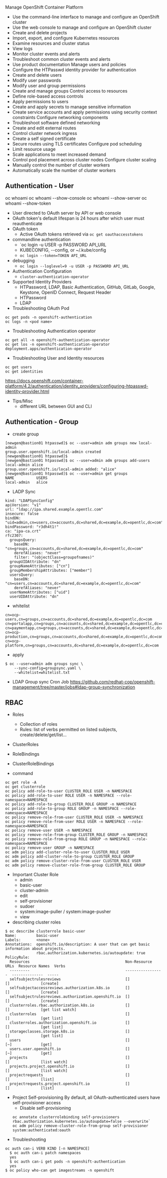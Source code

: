 Manage OpenShift Container Platform
- Use the command-line interface to manage and configure an OpenShift cluster
- Use the web console to manage and configure an OpenShift cluster
- Create and delete projects
- Import, export, and configure Kubernetes resources
- Examine resources and cluster status
- View logs
- Monitor cluster events and alerts
- Troubleshoot common cluster events and alerts
- Use product documentation
Manage users and policies
- Configure the HTPasswd identity provider for authentication
- Create and delete users
- Modify user passwords
- Modify user and group permissions
- Create and manage groups
Control access to resources
- Define role-based access controls
- Apply permissions to users
- Create and apply secrets to manage sensitive information
- Create service accounts and apply permissions using security context constraints
Configure networking components
- Troubleshoot software defined networking
- Create and edit external routes
- Control cluster network ingress
- Create a self signed certificate
- Secure routes using TLS certificates
Configure pod scheduling
- Limit resource usage
- Scale applications to meet increased demand
- Control pod placement across cluster nodes
Configure cluster scaling
- Manually control the number of cluster workers
- Automatically scale the number of cluster workers


## Authentication - User
oc whoami
oc whoami --show-console
oc whoami --show-server
oc whoami --show-token

- User directed to OAuth server by API or web console
- OAuth token's default lifespan is 24 hours after which user must reauthenticate
- OAuth token
  - Active OAuth tokens retrieved via `oc get oauthaccesstokens`  
- commandline authentication
  - `oc login -u USER -p PASSWORD API_URL
  - KUBECONFIG, --config, or ~/.kube/config
  - `oc login --token=TOKEN API_URL`  
- debugging
  - `oc login --loglevel=9 -u USER -p PASSWORD API_URL`  
- Authentication Configuration
  - `cluster-authentication-operator`  
- Supported Identity Providers
  - HTPassword, LDAP, Basic Authentication, GitHub, GitLab, Google, Keystone, OpenID Connect, Request Header
  - HTPassword
  - LDAP
- Troubleshooting OAuth Pod
```
oc get pods -n openshift-authentication
oc logs -n <pod name>
```
- Troubleshooting Authentication operator
```
oc get all -n openshift-authentication-operator
oc get los -n openshift-authentication-operator deployment.apps/authentication-operator
```
- Troubleshooting User and Identity resources
```
oc get users
oc get identities
```
https://docs.openshift.com/container-platform/4.2/authentication/identity_providers/configuring-htpasswd-identity-provider.html

- Tips/Misc
  - different URL between GUI and CLI
  
## Authentication - Group
- create group
```
[newgen@bastion01 htpasswd]$ oc --user=admin adm groups new local-admin
group.user.openshift.io/local-admin created
[newgen@bastion01 htpasswd]$
[newgen@bastion01 htpasswd]$ oc --user=admin adm groups add-users local-admin alice
group.user.openshift.io/local-admin added: "alice"
[newgen@bastion01 htpasswd]$ oc --user=admin get groups
NAME          USERS
local-admin   alice
```
- LADP Sync
```
kind: "LDAPSyncConfig"
apiVersion: "v1"
url: "ldap://ipa.shared.example.opentlc.com"
insecure: false
bindDN: "uid=admin,cn=users,cn=accounts,dc=shared,dc=example,dc=opentlc,dc=com"
bindPassword: "r3dh4t1!"
ca: "ipa-ca.crt"
rfc2307:
  groupsQuery:
    baseDN: "cn=groups,cn=accounts,dc=shared,dc=example,dc=opentlc,dc=com"
    derefAliases: "never"
    filter: "(objectClass=groupofnames)"
  groupUIDAttribute: "dn"
  groupNameAttributes: ["cn"]
  groupMembershipAttributes: ["member"]
  usersQuery:
    baseDN: "cn=users,cn=accounts,dc=shared,dc=example,dc=opentlc,dc=com"
    derefAliases: "never"
  userNameAttributes: ["uid"]
  userUIDAttribute: "dn"
```
  - whitelist
```
cn=ocp-users,cn=groups,cn=accounts,dc=shared,dc=example,dc=opentlc,dc=com
cn=portalapp,cn=groups,cn=accounts,dc=shared,dc=example,dc=opentlc,dc=com
cn=paymentapp,cn=groups,cn=accounts,dc=shared,dc=example,dc=opentlc,dc=com
cn=ocp-production,cn=groups,cn=accounts,dc=shared,dc=example,dc=opentlc,dc=com
cn=ocp-platform,cn=groups,cn=accounts,dc=shared,dc=example,dc=opentlc,dc=com
```
  - apply
```
$ oc --user=admin adm groups sync \
    --sync-config=groupsync.yaml \
    --whitelist=whitelist.txt
```
  - LDAP Group sync Cron Job
  https://github.com/redhat-cop/openshift-management/tree/master/jobs#ldap-group-synchronization

## RBAC
- Roles
  - Collection of roles
  - Rules: list of verbs permitted on listed subjects, create/delete/get/list...  
- ClusterRoles
- RoleBindings
- ClusterRoleBindings

- command
```
oc get role -A
oc get clusterrole
oc policy add-role-to-user CLUSTER_ROLE USER -n NAMESPACE
oc policy add-role-to-user ROLE USER -n NAMESPACE --role-namespace=NAMESPACE
oc policy add-role-to-group CLUSTER_ROLE GROUP -n NAMESPACE
oc policy add-role-to-group ROLE GROUP -n NAMESPACE --role-namespace=NAMESPACE
oc policy remove-role-from-user CLUSTER_ROLE USER -n NAMESPACE
oc policy remove-role-from-user ROLE USER -n NAMESPACE --role-namespace=NAMESPACE
oc policy remove-user USER -n NAMESPACE
oc policy remove-role-from-group CLUSTER_ROLE GROUP -n NAMESPACE
oc policy remove-role-from-group ROLE GROUP -n NAMESPACE --role-namespace=NAMESPACE
oc policy remove-user GROUP -n NAMESPACE
oc adm policy add-cluster-role-to-user CLUSTER_ROLE USER
oc adm policy add-cluster-role-to-group CLUSTER_ROLE GROUP
oc adm policy remove-cluster-role-from-user CLUSTER_ROLE USER
oc adm policy remove-cluster-role-from-group CLUSTER_ROLE GROUP

```
- Important Cluster Role
  - admin
  - basic-user
  - cluster-admin
  - edit
  - self-provisioner
  - sudoer
  - system:image-puller / system:image-pusher
  - view
- describing cluster roles
```
$ oc describe clusterrole basic-user
Name:         basic-user
Labels:       <none>
Annotations:  openshift.io/description: A user that can get basic information about projects.
              rbac.authorization.kubernetes.io/autoupdate: true
PolicyRule:
  Resources                                           Non-Resource URLs  Resource Names  Verbs
  ---------                                           -----------------  --------------  -----
  selfsubjectrulesreviews                             []                 []              [create]
  selfsubjectaccessreviews.authorization.k8s.io       []                 []              [create]
  selfsubjectrulesreviews.authorization.openshift.io  []                 []              [create]
  clusterroles.rbac.authorization.k8s.io              []                 []              [get list watch]
  clusterroles                                        []                 []              [get list]
  clusterroles.authorization.openshift.io             []                 []              [get list]
  storageclasses.storage.k8s.io                       []                 []              [get list]
  users                                               []                 [~]             [get]
  users.user.openshift.io                             []                 [~]             [get]
  projects                                            []                 []              [list watch]
  projects.project.openshift.io                       []                 []              [list watch]
  projectrequests                                     []                 []              [list]
  projectrequests.project.openshift.io                []                 []              [list]
```
- Project Self-provisioning
By default, all OAuth-authenticated users have self-provisioner access
  - Disable self-provisioning
  ```
  oc annotate clusterrolebinding self-provisioners rbac.authorization.kubernetes.io/autoupdate=false --overwrite`  
  oc adm policy remove-cluster-role-from-group self-provisioner system:authenticated:oauth
  ```
- Troubleshooting
```
oc auth can-i VERB KIND [-n NAMESPACE]
  $ oc auth can-i patch namespaces
  yes
  $ oc auth can-i get pods -n openshift-authentication
  yes
$ oc policy who-can get imagestreams -n openshift
```

  
  



